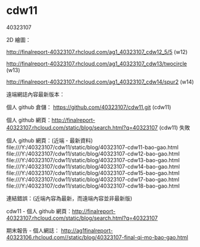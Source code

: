 # cdw11

40323107

2D 繪圖：

http://finalreport-40323107.rhcloud.com/ag1_40323107_cdw12_5/5 (w12)

http://finalreport-40323107.rhcloud.com/ag1_40323107_cdw13/twocircle (w13)

http://finalreport-40323107.rhcloud.com/ag1_40323107_cdw14/spur2 (w14)

遠端網誌內容最新版本：

個人 github 倉儲： https://github.com/40323107/cdw11.git (cdw11)

個人 github 網頁：http://finalreport-40323107.rhcloud.com/static/blog/search.html?q=40323107 (cdw11) 失敗

個人 github 網頁：(近端 - 最新資料)
file:///Y:/40323107/cdw11/static/blog/40323107-cdw11-bao-gao.html
file:///Y:/40323107/cdw11/static/blog/40323107-cdw12-bao-gao.html
file:///Y:/40323107/cdw11/static/blog/40323107-cdw13-bao-gao.html
file:///Y:/40323107/cdw11/static/blog/40323107-cdw14-bao-gao.html
file:///Y:/40323107/cdw11/static/blog/40323107-cdw15-bao-gao.html
file:///Y:/40323107/cdw11/static/blog/40323107-cdw17-bao-gao.html
file:///Y:/40323107/cdw11/static/blog/40323107-cdw18-bao-gao.html


連結錯誤：(近端內容為最新，而遠端內容並非最新版)

cdw11 - 個人 github 網頁：http://finalreport-40323107.rhcloud.com/static/blog/search.html?q=40323107

期末報告 - 個人網誌： http://ag1finalreport-40323106.rhcloud.com//static/blog/40323107-final-qi-mo-bao-gao.html
